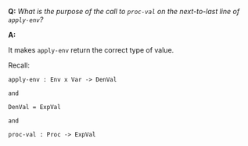 **Q:** *What is the purpose of the call to `proc-val` on the next-to-last line
of `apply-env`?*

**A:**

It makes `apply-env` return the correct type of value.

Recall:

```
apply-env : Env x Var -> DenVal

and

DenVal = ExpVal

and

proc-val : Proc -> ExpVal
```
